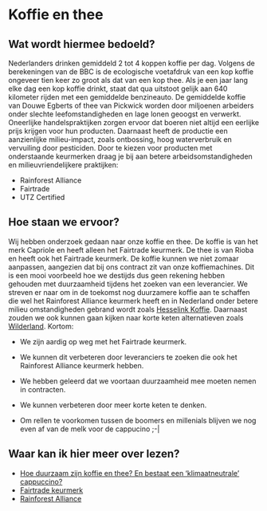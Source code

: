 # Koffie en thee

## Wat wordt hiermee bedoeld?

Nederlanders drinken gemiddeld 2 tot 4 koppen koffie per dag. Volgens de berekeningen van de BBC is de ecologische voetafdruk van een kop koffie ongeveer tien keer zo groot als dat van een kop thee. Als je een jaar lang elke dag een kop koffie drinkt, staat dat qua uitstoot gelijk aan 640 kilometer rijden met een gemiddelde benzineauto. 
De gemiddelde koffie van Douwe Egberts of thee van Pickwick worden door miljoenen arbeiders onder slechte leefomstandigheden en lage lonen geoogst en verwerkt. Oneerlijke handelspraktijken zorgen ervoor dat boeren niet altijd een eerlijke prijs krijgen voor hun producten. Daarnaast heeft de productie een aanzienlijke milieu-impact, zoals ontbossing, hoog waterverbruik en vervuiling door pesticiden.
Door te kiezen voor producten met onderstaande keurmerken draag je bij aan betere arbeidsomstandigheden en milieuvriendelijkere praktijken: 

- Rainforest Alliance
- Fairtrade
- UTZ Certified

## Hoe staan we ervoor?
Wij hebben onderzoek gedaan naar onze koffie en thee. De koffie is van het merk Capriole en heeft alleen het Fairtrade keurmerk. De thee is van Rioba en heeft ook het Fairtrade keurmerk. De koffie kunnen we niet zomaar aanpassen, aangezien dat bij ons contract zit van onze koffiemachines. Dit is een mooi voorbeeld hoe we destijds dus geen rekening hebben gehouden met duurzaamheid tijdens het zoeken van een leverancier. We streven er naar om in de toekomst nog duurzamere koffie aan te schaffen die wel het Rainforest Alliance keurmerk heeft en in Nederland onder betere milieu omstandigheden gebrand wordt zoals [Hesselink Koffie](https://hesselinkkoffie.nl/over-ons/duurzaamheid/). Daarnaast zouden we ook kunnen gaan kijken naar korte keten alternatieven zoals [Wilderland](https://wilder-land.com/). Kortom:

- We zijn aardig op weg met het Fairtrade keurmerk.

- We kunnen dit verbeteren door leveranciers te zoeken die ook het Rainforest Alliance keurmerk hebben.

- We hebben geleerd dat we voortaan duurzaamheid mee moeten nemen in contracten.

- We kunnen verbeteren door meer korte keten te denken.

- Om rellen te voorkomen tussen de boomers en millenials blijven we nog even af van de melk voor de cappucino ;-| 

## Waar kan ik hier meer over lezen?
- [Hoe duurzaam zijn koffie en thee? En bestaat een ‘klimaatneutrale’ cappuccino?](https://www.klimaathelpdesk.org/answers/hoe-duurzaam-zijn-koffie-en-thee-en-bestaat-een-klimaatneutrale-cappuccino/#:~:text=Je%20kunt%20de%20impact%20van,suiker%20hebben%20de%20laagste%20klimaatimpact.)
- [Fairtrade keurmerk](https://www.fairtradenederland.nl/)
- [Rainforest Alliance](https://www.rainforest-alliance.org/)